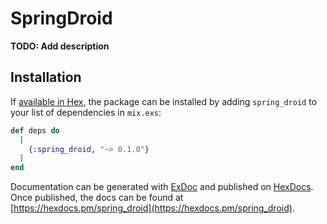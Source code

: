 # SpringDroid

**TODO: Add description**

## Installation

If [available in Hex](https://hex.pm/docs/publish), the package can be installed
by adding `spring_droid` to your list of dependencies in `mix.exs`:

```elixir
def deps do
  [
    {:spring_droid, "~> 0.1.0"}
  ]
end
```

Documentation can be generated with [ExDoc](https://github.com/elixir-lang/ex_doc)
and published on [HexDocs](https://hexdocs.pm). Once published, the docs can
be found at [https://hexdocs.pm/spring_droid](https://hexdocs.pm/spring_droid).

